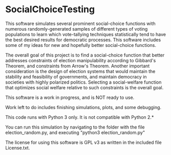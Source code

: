 # SocialChoiceTesting
  This software simulates several prominent social-choice functions with numerous randomly-generated samples of different types of voting populations to learn which vote-tallying techniques statistically tend to have the best desired results for democratic processes. This software includes some of my ideas for new and hopefully better social-choice functions.

  The overall goal of this project is to find a social-choice function that better addresses constraints of election manipulability according to Gibbard's Theorem, and constraints from Arrow's Theorem. Another important consideration is the design of election systems that would maintain the stability and feasibility of governments, and maintain democracy in societies with highly polarized politics. Selecting a social-welfare function that optimizes social welfare relative to such constraints is the overall goal.

  This software is a work in progress, and is NOT ready to use.

  Work left to do includes finishing simulations, plots, and some debugging.

  This code runs with Python 3 only.  It is not compatible with Python 2.\*

  You can run this simulation by navigating to the folder with the file election_random.py, and executing "python3 election_random.py"

The license for using this software is GPL v3 as written in the included file License.txt.
